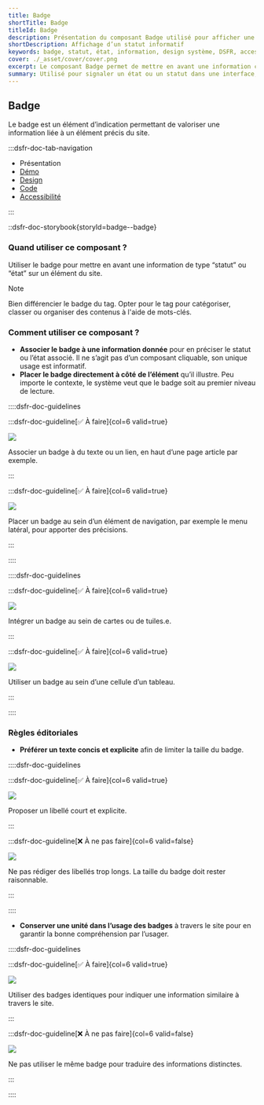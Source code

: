 ```yaml
---
title: Badge
shortTitle: Badge
titleId: Badge
description: Présentation du composant Badge utilisé pour afficher une information de type statut ou état liée à un élément de l’interface.
shortDescription: Affichage d’un statut informatif
keywords: badge, statut, état, information, design système, DSFR, accessibilité, non cliquable, interface
cover: ./_asset/cover/cover.png
excerpt: Le composant Badge permet de mettre en avant une information courte liée à un élément précis de l’interface, comme un statut ou un état, sans interaction de la part de l’usager.
summary: Utilisé pour signaler un état ou un statut dans une interface, le composant Badge apporte une information rapide à lire, positionnée au plus près de l’élément concerné. Il peut apparaître dans des menus, des tuiles, des tableaux ou des pages. Les badges système suivent des règles strictes de design et d’accessibilité, tandis que les badges standards autorisent une personnalisation encadrée.
---
```


## Badge

Le badge est un élément d’indication permettant de valoriser une information liée à un élément précis du site.

:::dsfr-doc-tab-navigation

- Présentation
- [Démo](./demo/index.md)
- [Design](./design/index.md)
- [Code](./code/index.md)
- [Accessibilité](./accessibility/index.md)

:::

::dsfr-doc-storybook{storyId=badge--badge}

### Quand utiliser ce composant ?

Utiliser le badge pour mettre en avant une information de type “statut” ou “état” sur un élément du site.

> [!NOTE]
> Bien différencier le badge du tag. Opter pour le tag pour catégoriser, classer ou organiser des contenus à l'aide de mots-clés.

### Comment utiliser ce composant ?

- **Associer le badge à une information donnée** pour en préciser le statut ou l’état associé. Il ne s’agit pas d’un composant cliquable, son unique usage est informatif.
- **Placer le badge directement à côté** **de l’élément** qu’il illustre. Peu importe le contexte, le système veut que le badge soit au premier niveau de lecture.

::::dsfr-doc-guidelines

:::dsfr-doc-guideline[✅ À faire]{col=6 valid=true}

![](./_asset/use/do-1.png)

Associer un badge à du texte ou un lien, en haut d’une page article par exemple.

:::

:::dsfr-doc-guideline[✅ À faire]{col=6 valid=true}

![](./_asset/use/do-2.png)

Placer un badge au sein d’un élément de navigation, par exemple le menu latéral, pour apporter des précisions.

:::

::::

::::dsfr-doc-guidelines

:::dsfr-doc-guideline[✅ À faire]{col=6 valid=true}

![](./_asset/use/do-3.png)

Intégrer un badge au sein de cartes ou de tuiles.e.

:::

:::dsfr-doc-guideline[✅ À faire]{col=6 valid=true}

![](./_asset/use/do-4.png)

Utiliser un badge au sein d’une cellule d’un tableau.

:::

::::


### Règles éditoriales

- **Préférer un texte concis et explicite** afin de limiter la taille du badge.

::::dsfr-doc-guidelines

:::dsfr-doc-guideline[✅ À faire]{col=6 valid=true}

![](./_asset/edit/do-1.png)

Proposer un libellé court et explicite.

:::

:::dsfr-doc-guideline[❌ À ne pas faire]{col=6 valid=false}

![](./_asset/edit/dont-1.png)

Ne pas rédiger des libellés trop longs. La taille du badge doit rester raisonnable.

:::

::::


- **Conserver une unité dans l’usage des badges** à travers le site pour en garantir la bonne compréhension par l’usager.

::::dsfr-doc-guidelines

:::dsfr-doc-guideline[✅ À faire]{col=6 valid=true}

![](./_asset/edit/do-2.png)

Utiliser des badges identiques pour indiquer une information similaire à travers le site.

:::

:::dsfr-doc-guideline[❌ À ne pas faire]{col=6 valid=false}

![](./_asset/edit/dont-2.png)

Ne pas utiliser le même badge pour traduire des informations distinctes.

:::

::::


